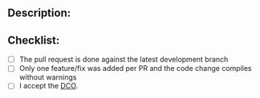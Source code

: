 ## Description:


## Checklist:
  - [ ] The pull request is done against the latest development branch
  - [ ] Only one feature/fix was added per PR and the code change compiles without warnings
  - [ ] I accept the [DCO](https://github.com/theengs/app/blob/development/docs/participate/development.md#developer-certificate-of-origin).
